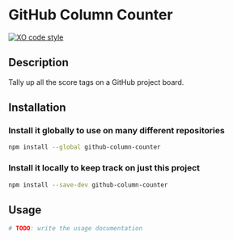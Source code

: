 # GitHub Column Counter

[![XO code style](https://img.shields.io/badge/code_style-XO-5ed9c7.svg)](https://github.com/xojs/xo)

## Description

Tally up all the score tags on a GitHub project board.

## Installation

### Install it globally to use on many different repositories

```sh
npm install --global github-column-counter
```

### Install it locally to keep track on just this project

```sh
npm install --save-dev github-column-counter
```

## Usage

```sh
# TODO: write the usage documentation
```
